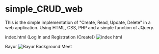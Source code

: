 # simple_CRUD_web
This is the simple implementation of "Create, Read, Update, Delete" in a web application.
Using HTML, CSS, PHP and a simple function of JQuery.

index.html (Log In and Registration (Create))
![index html](https://user-images.githubusercontent.com/62123569/169500936-e54f2b29-3c6a-4259-8af2-19e8e775409a.png)

Bayur
![Bayur Background Meet](https://user-images.githubusercontent.com/62123569/169500961-e9314874-2d21-4395-8bb9-6bbfcee44e39.jpeg)
